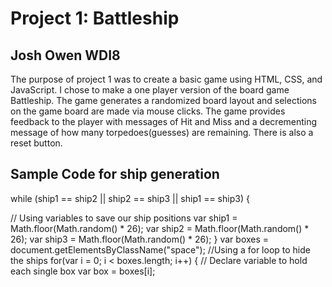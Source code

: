 # Project 1: Battleship

## Josh Owen WDI8

The purpose of project 1 was to create a basic game using HTML, CSS, and JavaScript. I chose to make a one player version of the board game Battleship. The game generates a randomized board layout and selections on the game board are made via mouse clicks. The game provides feedback to the player with messages of Hit and Miss and a decrementing message of how many torpedoes(guesses) are remaining. There is also a reset button.

## Sample Code for ship generation
while (ship1 == ship2 || ship2 == ship3 || ship1 == ship3) {


// Using variables to save our ship positions
  var ship1 = Math.floor(Math.random() * 26);
  var ship2 = Math.floor(Math.random() * 26);
  var ship3 = Math.floor(Math.random() * 26);
}
var boxes = document.getElementsByClassName("space");
//Using a for loop to hide the ships
for(var i = 0; i < boxes.length; i++) {
  // Declare variable to hold each single box
  var box = boxes[i];
